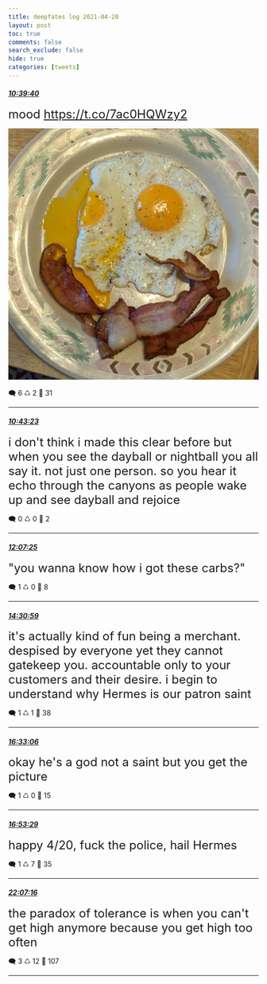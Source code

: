 ```yaml
---
title: deepfates log 2021-04-20
layout: post
toc: true
comments: false
search_exclude: false
hide: true
categories: [tweets]
---
```



#### <a href = "https://twitter.com/deepfates/status/1384547325360574466">*10:39:40*</a>

<font size="5">mood  https://t.co/7ac0HQWzy2</font>

![image from twitter](/images/from_twitter/EzbmdClVoAYL1LC.jpg)


🗨️ 6 ♺ 2 🤍  31   

---
    
#### <a href = "https://twitter.com/deepfates/status/1384548260644200454">*10:43:23*</a>

<font size="5">i don't think i made this clear before but when you see the dayball or nightball you all say it. not just one person.   so you hear it echo through the canyons as people wake up and see dayball and rejoice</font>



🗨️ 0 ♺ 0 🤍  2   

---
    
#### <a href = "https://twitter.com/deepfates/status/1384569407431581698">*12:07:25*</a>

<font size="5">"you wanna know how i got these carbs?"</font>



🗨️ 1 ♺ 0 🤍  8   

---
    
#### <a href = "https://twitter.com/deepfates/status/1384605536382033922">*14:30:59*</a>

<font size="5">it's actually kind of fun being a merchant. despised by everyone yet they cannot gatekeep you. accountable only to your customers and their desire. i begin to understand why Hermes is our patron saint</font>



🗨️ 1 ♺ 1 🤍  38   

---
    
#### <a href = "https://twitter.com/deepfates/status/1384636267896328195">*16:33:06*</a>

<font size="5">okay he's a god not a saint but you get the picture</font>



🗨️ 1 ♺ 0 🤍  15   

---
    
#### <a href = "https://twitter.com/deepfates/status/1384641397563674625">*16:53:29*</a>

<font size="5">happy 4/20, fuck the police, hail Hermes</font>



🗨️ 1 ♺ 7 🤍  35   

---
    
#### <a href = "https://twitter.com/deepfates/status/1384720364337438723">*22:07:16*</a>

<font size="5">the paradox of tolerance is when you can't get high anymore because you get high too often</font>



🗨️ 3 ♺ 12 🤍  107   

---
    
            

